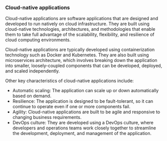 ### Cloud-native applications

Cloud-native applications are software applications that are designed and developed to run natively on cloud infrastructure. They are built using cloud-native technologies, architectures, and methodologies that enable them to take full advantage of the scalability, flexibility, and resilience of cloud computing environments.

Cloud-native applications are typically developed using containerization technology such as Docker and Kubernetes. They are also built using microservices architecture, which involves breaking down the application into smaller, loosely-coupled components that can be developed, deployed, and scaled independently.

Other key characteristics of cloud-native applications include:

- Automatic scaling: The application can scale up or down automatically based on demand.
- Resilience: The application is designed to be fault-tolerant, so it can continue to operate even if one or more components fail.
- Agility: Cloud-native applications are built to be agile and responsive to changing business requirements.
- DevOps culture: They are developed using a DevOps culture, where developers and operations teams work closely together to streamline the development, deployment, and management of the application.

